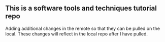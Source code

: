 ## This is a software tools and techniques tutorial repo

Adding additional changes in the remote so that they can be pulled on the local.
These changes will reflect in the local repo after I have pulled.
